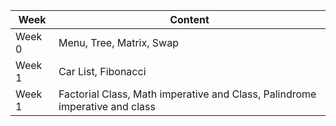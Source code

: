 |**Week**|**Content**|
|-------|--------------------|
|Week 0 |Menu, Tree, Matrix, Swap|
|Week 1 |Car List, Fibonacci|
|Week 1 |Factorial Class, Math imperative and Class, Palindrome imperative and class |



  

  
